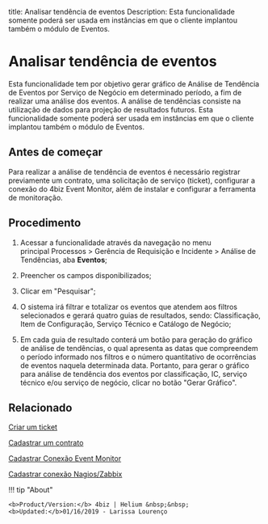 title:  Analisar tendência de eventos 
Description: Esta funcionalidade somente poderá ser usada em instâncias em que o cliente implantou também o módulo de Eventos.
# Analisar tendência de eventos
Esta funcionalidade tem por objetivo gerar gráfico de Análise de Tendência de Eventos por Serviço de Negócio em determinado período, a fim de realizar uma análise dos eventos. A análise de tendências consiste na utilização de dados para projeção de resultados futuros.
Esta funcionalidade somente poderá ser usada em instâncias em que o cliente implantou também o módulo de Eventos.

Antes de começar
----------------

Para realizar a análise de tendência de eventos é necessário registrar
previamente um contrato, uma solicitação de serviço (ticket), configurar a
conexão do 4biz Event Monitor, além de instalar e configurar a ferramenta de
monitoração.

Procedimento
------------

1.  Acessar a funcionalidade através da navegação no menu
    principal Processos \> Gerência de Requisição e Incidente \> Análise de
    Tendências, aba **Eventos**;

2.  Preencher os campos disponibilizados;

3.  Clicar em "Pesquisar";

4.  O sistema irá filtrar e totalizar os eventos que atendem aos filtros
    selecionados e gerará quatro guias de resultados, sendo: Classificação, Item
    de Configuração, Serviço Técnico e Catálogo de Negócio;

5.  Em cada guia de resultado conterá um botão para geração do gráfico de
    análise de tendências, o qual apresenta as datas que compreendem o período
    informado nos filtros e o número quantitativo de ocorrências de eventos
    naquela determinada data. Portanto, para gerar o gráfico para análise de
    tendência dos eventos por classificação, IC, serviço técnico e/ou serviço de
    negócio, clicar no botão "Gerar Gráfico".

Relacionado
-----------

[Criar um ticket](/pt-br/4biz-helium/processes/tickets/use/create-ticket.html)

[Cadastrar um contrato](/pt-br/4biz-helium/additional-features/contract-management/use/register-contract.html)

[Cadastrar Conexão Event Monitor](/pt-br/4biz-helium/processes/event/configuration/register-event-monitor-connection.html)

[Cadastrar conexão Nagios/Zabbix](/pt-br/4biz-helium/processes/event/configuration/register-nagios-zabbix-connection.html)

<!-- <i class='fa fa-youtube-play  fa-2x' style='color:#97ce17;vertical-align: middle;'> </i> [Video Library](https://www.youtube.com/playlist?list=PLB5qK2uzf2ROn4Xs6UdH84Ujzta2iJ6Ei)'
-->
!!! tip "About"

    <b>Product/Version:</b> 4biz | Helium &nbsp;&nbsp;
    <b>Updated:</b>01/16/2019 - Larissa Lourenço
